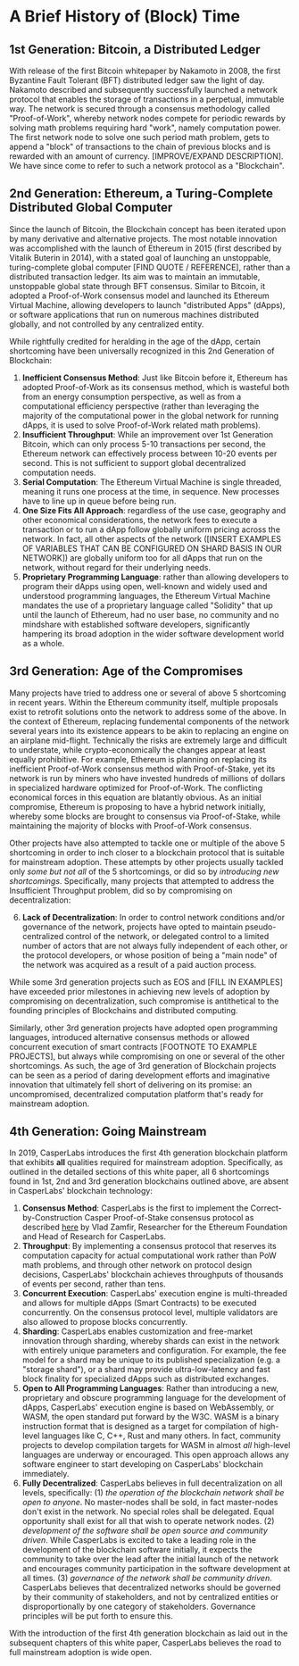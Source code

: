 # A Brief History of \(Block\) Time

## 1st Generation: Bitcoin, a Distributed Ledger

With release of the first Bitcoin whitepaper by Nakamoto in 2008, the first Byzantine Fault Tolerant \(BFT\) distributed ledger saw the light of day. Nakamoto described and subsequently successfully launched a network protocol that enables the storage of transactions in a perpetual, immutable way. The network is secured through a consensus methodology called "Proof-of-Work", whereby network nodes compete for periodic rewards by solving math problems requiring hard "work", namely computation power. The first network node to solve one such period math problem, gets to append a "block" of transactions to the chain of previous blocks and is rewarded with an amount of currency. \[IMPROVE/EXPAND DESCRIPTION\]. We have since come to refer to such a network protocol as a "Blockchain".

## 2nd Generation: Ethereum, a Turing-Complete Distributed Global Computer

Since the launch of Bitcoin, the Blockchain concept has been iterated upon by many derivative and alternative projects. The most notable innovation was accomplished with the launch of Ethereum in 2015 \(first described by Vitalik Buterin in 2014\), with a stated goal of launching an unstoppable, turing-complete global computer \[FIND QUOTE / REFERENCE\], rather than a distributed transaction ledger. Its aim was to maintain an immutable, unstoppable global state through BFT consensus. Similar to Bitcoin, it adopted a Proof-of-Work consensus model and launched its Ethereum Virtual Machine, allowing developers to launch "distributed Apps" \(dApps\), or software applications that run on numerous machines distributed globally, and not controlled by any centralized entity.  
  
While rightfully credited for heralding in the age of the dApp, certain shortcoming have been universally recognized in this 2nd Generation of Blockchain:

1. **Inefficient Consensus Method**: Just like Bitcoin before it, Ethereum has adopted Proof-of-Work as its consensus method, which is wasteful both from an energy consumption perspective, as well as from a computational efficiency perspective \(rather than leveraging the majority of the computational power in the global network for running dApps, it is used to solve Proof-of-Work related math problems\).
2. **Insufficient Throughput**: While an improvement over 1st Generation Bitcoin, which can only process 5-10 transactions per second, the Ethereum network can effectively process between 10-20 events per second. This is not sufficient to support global decentralized computation needs.
3. **Serial Computation**: The Ethereum Virtual Machine is single threaded, meaning it runs one process at the time, in sequence. New processes have to line up in queue before being run.
4. **One Size Fits All Approach**: regardless of the use case, geography and other economical considerations, the network fees to execute a transaction or to run a dApp follow globally uniform pricing across the network. In fact, all other aspects of the network \(\[INSERT EXAMPLES OF VARIABLES THAT CAN BE CONFIGURED ON SHARD BASIS IN OUR NETWORK\]\) are globally uniform too for all dApps that run on the network, without regard for their underlying needs.
5. **Proprietary Programming Language**: rather than allowing developers to program their dApps using open, well-known and widely used and understood programming languages, the Ethereum Virtual Machine mandates the use of a proprietary language called "Solidity" that up until the launch of Ethereum, had no user base, no community and no mindshare with established software developers, significantly hampering its broad adoption in the wider software development world as a whole.

## 3rd Generation: Age of the Compromises

Many projects have tried to address one or several of above 5 shortcoming in recent years. Within the Ethereum community itself, multiple proposals exist to retrofit solutions onto the network to address some of the above. In the context of Ethereum, replacing fundemental components of the network several years into its existence appears to be akin to replacing an engine on an airplane mid-flight. Technically the risks are extremely large and difficult to understate, while crypto-economically the changes appear at least equally prohibitive. For example, Ethereum is planning on replacing its inefficient Proof-of-Work consensus method with Proof-of-Stake, yet its network is run by miners who have invested hundreds of millions of dollars in specialized hardware optimized for Proof-of-Work. The conflicting economical forces in this equation are blatantly obvious. As an initial compromise, Ethereum is proposing to have a hybrid network initially, whereby some blocks are brought to consensus via Proof-of-Stake, while maintaining the majority of blocks with Proof-of-Work consensus.

Other projects have also attempted to tackle one or multiple of the above 5 shortcoming in order to inch closer to a blockchain protocol that is suitable for mainstream adoption. These attempts by other projects usually tackled only _some but not all_ of the 5 shortcomings, or did so by _introducing new shortcomings_. Specifically, many projects that attempted to address the Insufficient Throughput problem, did so by compromising on decentralization:

6. **Lack of Decentralization**: In order to control network conditions and/or governance of the network, projects have opted to maintain pseudo-centralized control of the network, or delegated control to a limited number of actors that are not always fully independent of each other, or the protocol developers, or whose position of being a "main node" of the network was acquired as a result of a paid auction process. 

While some 3rd generation projects such as EOS and \[FILL IN EXAMPLES\] have exceeded prior milestones in achieving new levels of adoption by compromising on decentralization, such compromise is antithetical to the founding principles of Blockchains and distributed computing. 

Similarly, other 3rd generation projects have adopted open programming languages, introduced alternative consensus methods or allowed concurrent execution of smart contracts \[FOOTNOTE TO EXAMPLE PROJECTS\], but always while compromising on one or several of the other shortcomings. As such, the age of 3rd generation of Blockchain projects can be seen as a period of daring development efforts and imaginative innovation that ultimately fell short of delivering on its promise: an uncompromised, decentralized computation platform that's ready for mainstream adoption.

## 4th Generation: Going Mainstream

In 2019, CasperLabs introduces the first 4th generation blockchain platform that exhibits **all** qualities required for mainstream adoption. Specifically, as outlined in the detailed sections of this white paper, all 6 shortcomings found in 1st, 2nd and 3rd generation blockchains outlined above, are absent in CasperLabs' blockchain technology:

1. **Consensus Method**: CasperLabs is the first to implement the Correct-by-Construction Casper Proof-of-Stake consensus protocol as described [here](https://github.com/cbc-casper/cbc-casper-paper) by Vlad Zamfir, Researcher for the Ethereum Foundation and Head of Research for CasperLabs.
2. **Throughput**: By implementing a consensus protocol that reserves its computation capacity for actual computational work rather than PoW math problems, and through other network on protocol design decisions, CasperLabs' blockchain achieves throughputs of thousands of events per second, rather than tens.
3. **Concurrent Execution**: CasperLabs' execution engine is multi-threaded and allows for multiple dApps \(Smart Contracts\) to be executed concurrently. On the consensus protocol level, multiple validators are also allowed to propose blocks concurrently. 
4. **Sharding**: CasperLabs enables customization and free-market innovation through sharding, whereby shards can exist in the network with entirely unique parameters and configuration. For example, the fee model for a shard may be unique to its published specialization \(e.g. a "storage shard"\), or a shard may provide ultra-low-latency and fast block finality for specialized dApps such as distributed exchanges.
5. **Open to All Programming Languages**: Rather than introducing a new, proprietary and obscure programming language for the development of dApps, CasperLabs' execution engine is based on WebAssembly, or WASM, the open standard put forward by the W3C. WASM is a binary instruction format that is designed as a target for compilation of high-level languages like C, C++, Rust and many others. In fact, community projects to develop compilation targets for WASM in almost _all_ high-level languages are underway or encouraged. This open approach allows any software engineer to start developing on CasperLabs' blockchain immediately.
6. **Fully Decentralized**: CasperLabs believes in full decentralization on all levels, specifically: \(1\) _the operation of the blockchain network shall be open to anyone_. No master-nodes shall be sold, in fact master-nodes don't exist in the network. No special roles shall be delegated. Equal opportunity shall exist for all that wish to operate network nodes. \(2\) _development of the software shall be open source and community driven_. While CasperLabs is excited to take a leading role in the development of the blockchain software initially, it expects the community to take over the lead after the initial launch of the network and encourages community participation in the software development at all times. \(3\) _governance of the network shall be community driven_. CasperLabs believes that decentralized networks should be governed by their community of stakeholders, and not by centralized entities or disproportionally by one category of stakeholders. Governance principles will be put forth to ensure this. 

With the introduction of the first 4th generation blockchain as laid out in the subsequent chapters of this white paper, CasperLabs believes the road to full mainstream adoption is wide open. 

